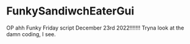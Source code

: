 # FunkySandiwchEaterGui

OP ahh Funky Friday script December 23rd 2022!!!!!!!
Tryna look at the damn coding, I see.
